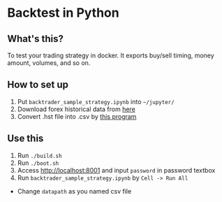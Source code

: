 # Backtest in Python

## What's this?

To test your trading strategy in docker. It exports buy/sell timing, money amount, volumes, and so on.


## How to set up

1. Put `backtrader_sample_strategy.ipynb` into `~/jupyter/`
1. Download forex historical data from [here](http://www.fxdd.com/bm/jp/forex-resources/forex-trading-tools/metatrader-1-minute-data/)
1. Convert .hst file into .csv by [this program](http://mechanicalforex.com/2015/12/converting-mt4-binary-history-files-hst-to-csv-using-a-python-script.html)


## Use this

1. Run `./build.sh`
1. Run `./boot.sh`
1. Access [http://localhost:8001](http://localhost:8001) and input `password` in password textbox
1. Run `backtrader_sample_strategy.ipynb` by `Cell -> Run All`
  - Change `datapath` as you named csv file
